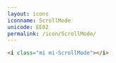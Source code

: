 ```yaml
---
layout: icons
iconname: ScrollMode
unicode: EE02
permalink: /icon/ScrollMode/
---
```


``` html
<i class="mi mi-ScrollMode"></i>
```
